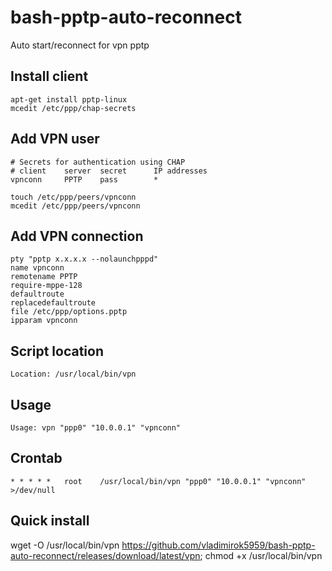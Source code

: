 # bash-pptp-auto-reconnect
Auto start/reconnect for vpn pptp

## Install client
```
apt-get install pptp-linux
mcedit /etc/ppp/chap-secrets
```

## Add VPN user
```
# Secrets for authentication using CHAP
# client	server	secret		IP addresses
vpnconn		PPTP	pass		*
```

```
touch /etc/ppp/peers/vpnconn
mcedit /etc/ppp/peers/vpnconn
```

## Add VPN connection
```
pty "pptp x.x.x.x --nolaunchpppd"
name vpnconn
remotename PPTP
require-mppe-128
defaultroute
replacedefaultroute
file /etc/ppp/options.pptp
ipparam vpnconn
```

## Script location
```
Location: /usr/local/bin/vpn
```

## Usage
```
Usage: vpn "ppp0" "10.0.0.1" "vpnconn"
```

## Crontab
```
* *	* * *	root	/usr/local/bin/vpn "ppp0" "10.0.0.1" "vpnconn" >/dev/null
```

## Quick install
wget -O /usr/local/bin/vpn https://github.com/vladimirok5959/bash-pptp-auto-reconnect/releases/download/latest/vpn; chmod +x /usr/local/bin/vpn
